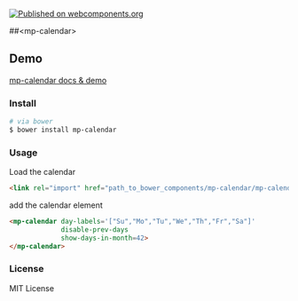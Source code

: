 [![Published on webcomponents.org](https://img.shields.io/badge/webcomponents.org-published-blue.svg)](https://www.webcomponents.org/element/owner/my-element)


##&lt;mp-calendar&gt;


## Demo

[mp-calendar docs & demo](http://minas.pachnis.com/projects/mp-calendar/bower_components/mp-calendar/)


### Install

```bash
# via bower
$ bower install mp-calendar
```

### Usage

Load the calendar

```html
<link rel="import" href="path_to_bower_components/mp-calendar/mp-calendar.html" />
```

<!--
```
<custom-element-demo>
    <template>
        <link rel="import" href="mp-calendar.html">
    </template>
</custom-element-demo>
```
-->

add the calendar element

```html
<mp-calendar day-labels='["Su","Mo","Tu","We","Th","Fr","Sa"]'
             disable-prev-days
             show-days-in-month=42>
</mp-calendar>

```

### License

MIT License
